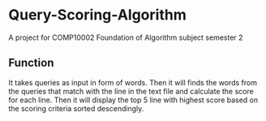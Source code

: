 # Query-Scoring-Algorithm
A project for COMP10002 Foundation of Algorithm subject semester 2

## Function
It takes queries as input in form of words. Then it will finds the words from the queries that match with the line 
in the text file and calculate the score for each line. Then it will display the top 5 line with 
highest score based on the scoring criteria sorted descendingly. 
